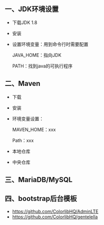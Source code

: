 ## 一、JDK环境设置

- 下载JDK 1.8

- 安装

- 设置环境变量：用到命令行时需要配置

  JAVA_HOME：指向JDK

  PATH：找到java的可执行程序

## 二、Maven

- 下载

- 安装

- 环境变量设置：

  MAVEN_HOME：xxx

  Path：xxx

- 本地仓库

- 中央仓库

## 三、MariaDB/MySQL



## 四、bootstrap后台模板

- https://github.com/ColorlibHQ/AdminLTE
- https://github.com/ColorlibHQ/gentelella

